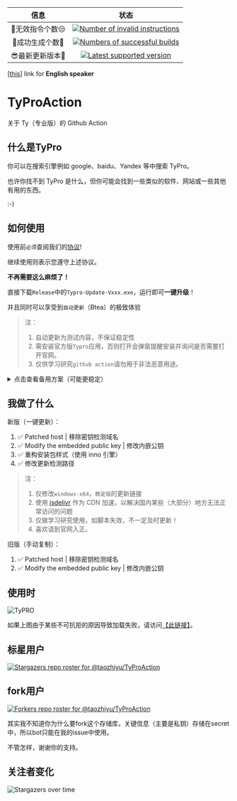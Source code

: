 |  信息 | 状态 |
|:----:|:----:|
|  🤔无效指令个数😒 | [![Number of invalid instructions](https://img.shields.io/github/issues-closed-raw/taozhiyu/TyProAction/%F0%9F%A4%94invalid/%E6%97%A0%E6%95%88%E7%9A%84%F0%9F%98%92?color=d9534f&label=%F0%9F%A4%94Number%20of%20invalid%20instructions&logo=github&style=flat-square)](https://github.com/taozhiyu/TyProAction/issues?q=label%3A%F0%9F%A4%94invalid%2F%E6%97%A0%E6%95%88%E7%9A%84%F0%9F%98%92) |
|  🎉成功生成个数🎉 | [![Numbers of successful builds](https://img.shields.io/github/issues-closed-raw/taozhiyu/TyProAction/%E2%98%91%EF%B8%8Fkeygen/%E6%B3%A8%E5%86%8C%E6%9C%BA%F0%9F%8E%89?color=5cb85c&label=%F0%9F%8E%89Numbers%20of%20successful%20builds&logo=github&style=flat-square)](https://github.com/taozhiyu/TyProAction/issues?q=label%3A%E2%98%91%EF%B8%8Fkeygen%2F%E6%B3%A8%E5%86%8C%E6%9C%BA%F0%9F%8E%89) |
|  😎最新更新版本🥳 | [![Latest supported version](https://img.shields.io/github/v/release/taozhiyu/TyProAction?label=%F0%9F%A5%B3Latest%20supported%20version&logo=windows&style=flat-square)](https://github.com/taozhiyu/TyProAction/releases/latest) |

[[this](./README.md)] link for **English speaker**

# TyProAction

关于 Ty（专业版）的 Github Action

## 什么是TyPro

你可以在搜索引擎例如 google、baidu、Yandex 等中搜索 TyPro。

也许你找不到 TyPro 是什么，但你可能会找到一些类似的软件、网站或一些其他有用的东西。

:-)

## 如何使用

使用前`必须`查阅我们的[协议](Agreements.zh.md)!

继续使用则表示您遵守上述协议。

**不再需要这么麻烦了！**

直接下载`Release`中的`Typro-Update-Vxxx.exe`，运行即可**一键升级**！

并且同时可以享受到`自动更新`（Btea）的极致体验

> 注：
>
> 1. 自动更新为测试内容，不保证稳定性
> 2. 需安装官方版`Typro`应用，否则打开会弹窗提醒安装并询问是否需要打开官网。
> 3. 仅供学习研究`github action`请勿用于非法恶意用途。

<details>
  <summary>点击查看备用方案（可能更稳定）</summary>
  1. 安装对应版本的 TyPro 软件<br>
  2. 下载附件的 zip 文件<br>
  3. 解压并移动到 {software-root-dir}\resources<br>
  4. 使用 keygen 模板发起新 issue （中英文模板都可以）<br>
  5. 享受！<br>
</details>


## 我做了什么

新版（一键更新）：

1. ✅ Patched host | 移除密钥检测域名
2. ✅ Modify the embedded public key | 修改内嵌公钥
3. ✅ 重构安装包样式（使用 inno 引擎）
4. ✅ 修改更新检测路径

> 注：
>
> 1. 仅修改`windows-x64`，`稳定版`的更新链接
> 1. 使用 [jsdelivr](https://www.jsdelivr.com/) 作为 CDN 加速，以解决国内某些（大部分）地方无法正常访问的问题
> 1. 仅做学习研究使用，如脚本失效，不一定及时更新！
> 1. 喜欢请到官网入正。

旧版（手动复制）：

1. ✅ Patched host | 移除密钥检测域名
2. ✅ Modify the embedded public key | 修改内嵌公钥

## 使用时

![TyPRO](https://pic.rmb.bdstatic.com/bjh/916f51fd1bb7ec7d1df3182b51b210e5.gif)

如果上图由于某些不可抗拒的原因导致加载失败，请访问[【此链接】](https://pic.rmb.bdstatic.com/bjh/916f51fd1bb7ec7d1df3182b51b210e5.gif)。

## 标星用户

[![Stargazers repo roster for @taozhiyu/TyProAction](https://reporoster.com/stars/dark/taozhiyu/TyProAction)](https://github.com/taozhiyu/TyProAction/stargazers)

## fork用户

[![Forkers repo roster for @taozhiyu/TyProAction](https://reporoster.com/forks/dark/taozhiyu/TyProAction)](https://github.com/taozhiyu/TyProAction/network/members)

其实我不知道你为什么要fork这个存储库，关键信息（主要是私钥）存储在secret中，所以bot只能在我的issue中使用。

不管怎样，谢谢你的支持。

## 关注者变化

![Stargazers over time](https://starchart.cc/taozhiyu/TyProAction.svg)
